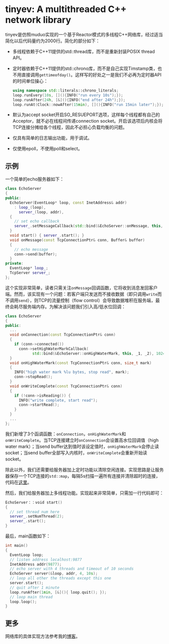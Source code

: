 # tinyev: A multithreaded C++ network library

tinyev是仿照muduo实现的一个基于Reactor模式的多线程C++网络库，经过适当简化以后代码量约为2000行。简化的部分如下：

- 多线程依赖于C++11提供的std::thread库，而不是重新封装POSIX thread API。

- 定时器依赖于C++11提供的std::chrono库，而不是自己实现Timstamp类，也不用直接调用`gettimeofday()`。这样写的好处之一是我们不必再为定时器API的时间单位操心：

  ```c++
  using namespace std::literals::chrono_literals;
  loop.runEvery(10s, [](){INFO("run every 10s");});
  loop.runAfter(24h, [&](){INFO("end after 24h");});
  loop.runAt(Clock::nowAfter(15min), [](){INFO("run 15min later");});
  ```

- 默认为accept socket开启SO_RESUEPORT选项，这样每个线程都有自己的Acceptor，就不必在线程间传递connection socket。开启该选项后内核会将TCP连接分摊给各个线程，因此不必担心负载均衡的问题。

- 仅具有简单的日志输出功能，用于调试。

- 仅使用epoll，不使用poll和select。

## 示例

一个简单的echo服务器如下：

```C++
class EchoServer
{
public:
  EchoServer(EventLoop* loop, const InetAddress& addr)
    : loop_(loop),
      server_(loop, addr),
  {
    // set echo callback
    server_.setMessageCallback(std::bind(&EchoServer::onMessage, this, _1, _2));
  }
  void start() { server_.start(); }
  void onMessage(const TcpConnectionPtr& conn, Buffer& buffer)
  {
    // echo message
    conn->send(buffer);
  }
private:
  EventLoop* loop_;
  TcpServer server_;
};
```

这个实现非常简单，读者只需关注`onMessage`回调函数，它将收到消息发回客户端。然而，该实现有一个问题：若客户端只发送而不接收数据（即只调用`write`而不调用`send`），则TCP的流量控制（flow control）会导致数据堆积在服务端，最终会耗尽服务端内存。为解决该问题我们引入高/低水位回调：

```c++
class EchoServer
{
public:
  ...
  void onConnection(const TcpConnectionPtr& conn)
  {
    if (conn->connected())
      conn->setHighWaterMarkCallback(
            std::bind(&EchoServer::onHighWaterMark, this, _1, _2), 1024);
  }
  void onHighWaterMark(const TcpConnectionPtr& conn, size_t mark)
  {
    INFO("high water mark %lu bytes, stop read", mark);
    conn->stopRead();
  }
  void onWriteComplete(const TcpConnectionPtr& conn)
  {
    if (!conn->isReading()) {
      INFO("write complete, start read");
      conn->startRead();
    }
  }
  ...
};
```

我们新增了3个函调函数：`onConnection`，`onHighWaterMark`和`onWriteComplete`。当TCP连接建立时`onConnection`会设置高水位回调值（high water mark）；当send buffer达到值时该设定值时，`onHighWaterMark`会停止读socket；当send buffer全部写入内核时，`onWriteComplete`会重新开始读socket。

除此以外，我们还需要给服务器加上定时功能以清除空闲连接。实现思路是让服务器保存一个TCP连接的`std::map`，每隔5s扫描一遍所有连接并清除超时的连接，代码在[这里](./trivial/echo.cc)。

然后，我们给服务器加上多线程功能。实现起来非常简单，只需加一行代码即可：

```c++
EchoServer：：void start()
{
  // set thread num here
  server_.setNumThread(2);
  server_.start();
}
```

最后，main函数如下：

```c++
int main()
{
  EventLoop loop;
  // listen address localhost:9877
  InetAddress addr(9877);
  // echo server with 4 threads and timeout of 10 seconds
  EchoServer server(&loop, addr, 4, 10s);
  // loop all other the threads except this one
  server.start();
  // quit after 1 minute
  loop.runAfter(1min, [&](){ loop.quit(); });
  // loop main thread
  loop.loop();
}
```

## 更多

网络库的具体实现方法参考我的[博客](http://www.penggq.org/2017/09/%E5%86%99%E4%B8%80%E4%B8%AAC-%E5%A4%9A%E7%BA%BF%E7%A8%8B%E7%BD%91%E7%BB%9C%E5%BA%93)。